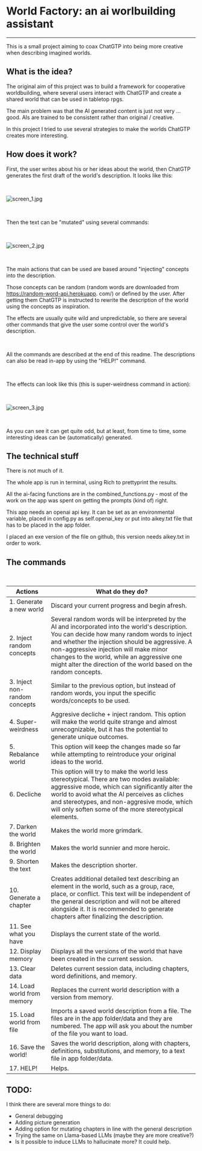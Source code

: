 # World Factory: an ai worlbuilding assistant

---
This is a small project aiming to coax ChatGTP into being more creative when describing imagined 
worlds.


## What is the idea?


The original aim of this project was to build a framework for cooperative worldbuilding, where 
several users interact with ChatGTP and create a shared world that can be used in tabletop rpgs.  

The main problem was that the AI generated content is just not very ... good. AIs are trained 
to be consistent rather than original / creative.

In this project I tried to use several strategies to make the worlds ChatGTP creates more 
interesting.
 


## How does it work?


First, the user writes about his or her ideas about the world, then ChatGTP generates the first 
draft of the world's description. It looks like this:

&nbsp;

![screen_1.jpg](img%2Fscreen_1.jpg)

&nbsp;

Then the text can be "mutated" using several commands:

&nbsp;

![screen_2.jpg](img%2Fscreen_2.jpg)

&nbsp;
&nbsp;

The main actions that can be used are based around "injecting" concepts into the description.

Those concepts can be random (random words are downloaded from https://random-word-api.herokuapp.
com/) or defined by the user. After getting them ChatGTP is instructed to rewrite the 
description of the world using the concepts as inspiration.


The effects are usually quite wild and unpredictable, so there are several other commands that 
give the user some control over the world's description.

&nbsp;

All the commands are described at the end of this readme. The descriptions can also be read 
in-app by using the "HELP!" command. 

&nbsp;

The effects can look like this (this is super-weirdness command in action):

&nbsp;

![screen_3.jpg](img%2Fscreen_3.jpg)

&nbsp;

As you can see it can get quite odd, but at least, from time to time, some 
interesting ideas can be (automatically) generated.  


## The technical stuff


There is not much of it.

The whole app is run in terminal, using Rich to prettyprint the results. 

All the ai-facing functions are in the combined_functions.py - most of the work on the app was 
spent on getting the prompts (kind of) right. 

This app needs an openai api key. It can be set as an environmental variable, placed in config.py 
as self.openai_key or put into aikey.txt file that has to be placed in the app folder.

I placed an exe version of the file on github, this version needs aikey.txt in order to work. 


## The commands


&nbsp;

|Actions|What do they do?|
|---|---|
|1. Generate a new world|Discard your current progress and begin afresh.|
|2. Inject random concepts|Several random words will be interpreted by the AI and incorporated into the world's description. You can decide how many random words to inject and whether the injection should be aggressive. A non-aggressive injection will make minor changes to the world, while an aggressive one might alter the direction of the world based on the random concepts.|
|3. Inject non-random concepts| Similar to the previous option, but instead of random words, you input the specific words/concepts to be used.
|4. Super-weirdness| Aggresive decliche + inject random. This option will make the world quite strange and almost unrecognizable, but it has the potential to generate unique outcomes.
|5. Rebalance world| This option will keep the changes made so far while attempting to reintroduce your original ideas to the world.
|6. Decliche| This option will try to make the world less stereotypical. There are two modes available: aggressive mode, which can significantly alter the world to avoid what the AI perceives as cliches and stereotypes, and non-aggresive mode, which will only soften some of the more stereotypical elements.
|7. Darken the world| Makes the world more grimdark.
|8. Brighten the world| Makes the world sunnier and more heroic.
|9. Shorten the text| Makes the description shorter.
|10. Generate a chapter| Creates additional detailed text describing an element in the world, such as a group, race, place, or conflict. This text will be independent of the general description and will not be altered alongside it. It is recommended to generate chapters after finalizing the description.
|11. See what you have| Displays the current state of the world.
|12. Display memory| Displays all the versions of the world that have been created in the current session.
|13. Clear data| Deletes current session data, including chapters, word definitions, and memory.
|14. Load world from memory| Replaces the current world description with a version from memory.
|15. Load world from file| Imports a saved world description from a file. The files are in the app folder/data and they are numbered. The app will ask you about the number of the file you want to load.
|16. Save the world!| Saves the world description, along with chapters, definitions, substitutions, and memory, to a text file in app folder/data.
|17. HELP!|Helps.


## TODO:


I think there are several more things to do:

- General debugging
- Adding picture generation
- Adding option for mutating chapters in line with the general description
- Trying the same on Llama-based LLMs (maybe they are more creative?)
- Is it possible to induce LLMs to hallucinate more? It could help.


